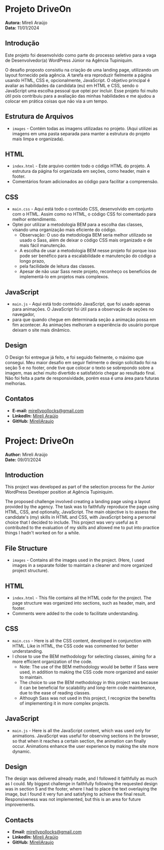 # Projeto DriveOn

**Autora:** Mireli Araújo  
**Data:** 11/01/2024

## Introdução
Este projeto foi desenvolvido como parte do processo seletivo para a vaga de Desenvolvedor(a) WordPress Júnior na Agência Tupiniquim.

O desafio proposto consistiu na criação de uma landing page, utilizando um layout fornecido pela agência. A tarefa era reproduzir fielmente a página 
usando HTML, CSS e, opcionalmente, JavaScript. O objetivo principal é avaliar as habilidades da candidata (eu) em HTML e CSS, sendo o 
JavaScript uma escolha pessoal que optei por incluir. Esse projeto foi muito útil pois contribuiu para a avaliação das minhas habilidades e me ajudou a 
colocar em prática coisas que não via a um tempo.

## Estrutura de Arquivos
- `images` - Contém todas as imagens utilizadas no projeto. (Aqui utilizei as imagens em uma pasta separada para manter a estrutura do projeto mais limpa e organizada).

## HTML
- `index.html` - Este arquivo contém todo o código HTML do projeto. A estrutura da página foi organizada em seções, como header, main e footer.
-  Comentários foram adicionados ao código para facilitar a compreensão.

## CSS
- `main.css` - Aqui está todo o conteúdo CSS, desenvolvido em conjunto com o HTML. Assim como no HTML, o código CSS foi comentado para melhor entendimento.
- Optei por utilizar a metodologia BEM para a escolha das classes, visando uma organização mais eficiente do código.
  - Observação: O uso da metodologia BEM seria melhor utilizado se usado o Sass, além de deixar o código CSS mais organizado e de mais fácil manutenção.
  - A escolha de usar a metodologia BEM nesse projeto foi porque isso pode ser benéfico para a escalabilidade e manutenção do código a longo prazo,
  - pela facilidade de leitura das classes.
  - Apesar de não usar Sass neste projeto, reconheço os benefícios de implementá-lo em projetos mais complexos.

## JavaScript
- `main.js` - Aqui está todo conteúdo JavaScript, que foi usado apenas para animações. O JavaScript foi útil para a observação de seções no navegador,
- para que quando chegue em determinada seção a animação possa em fim acontecer. As animações melhoram a experiência do usuário porque deixam o site mais dinâmico.

## Design
O Design foi entregue já feito, e foi seguido fielmente, o máximo que consegui. Meu maior desafio em seguir fielmente o design solicitado foi na 
seção 5 e no footer, onde tive que colocar o texto se sobrepondo sobre a imagem, mas achei muito divertido e satisfatório chegar ao resultado final.
Não foi feita a parte de responsividade, porém essa é uma área para futuras melhorias.

## Contatos
- **E-mail:** mirellypollocks@gmail.com
- **LinkedIn:** [Mireli Araújo](www.linkedin.com/in/mireli-araujo)
- **GitHub:** [MireliAraujo](https://github.com/MireliAraujo)



# Project: DriveOn

**Author:** Mireli Araújo  
**Date:** 09/01/2024

## Introduction
This project was developed as part of the selection process for the Junior WordPress Developer position at Agência Tupiniquim.

The proposed challenge involved creating a landing page using a layout provided by the agency. The task was to faithfully reproduce the page using HTML, CSS,
and optionally, JavaScript. The main objective is to assess the candidate's (my) skills in HTML and CSS, with JavaScript being a personal choice that I decided to include.
This project was very useful as it contributed to the evaluation of my skills and allowed me to put into practice things I hadn't worked on for a while.

## File Structure
- `images` - Contains all the images used in the project. (Here, I used images in a separate folder to maintain a cleaner and more organized project structure).

## HTML
- `index.html` - This file contains all the HTML code for the project. The page structure was organized into sections, such as header, main, and footer.
-  Comments were added to the code to facilitate understanding.

## CSS
- `main.css` - Here is all the CSS content, developed in conjunction with HTML. Like in HTML, the CSS code was commented for better understanding.
- I chose to use the BEM methodology for selecting classes, aiming for a more efficient organization of the code.
  - Note: The use of the BEM methodology would be better if Sass were used, in addition to making the CSS code more organized and easier to maintain.
  - The choice to use the BEM methodology in this project was because it can be beneficial for scalability and long-term code maintenance, due to the ease of reading classes.
  - Although Sass was not used in this project, I recognize the benefits of implementing it in more complex projects.

## JavaScript
- `main.js` - Here is all the JavaScript content, which was used only for animations. JavaScript was useful for observing sections in the browser, 
so that when it reaches a certain section, the animation can finally occur. Animations enhance the user experience by making the site more dynamic.

## Design
The design was delivered already made, and I followed it faithfully as much as I could. My biggest challenge in faithfully following the requested
design was in section 5 and the footer, where I had to place the text overlaying the image, but I found it very fun and satisfying to achieve the final result. 
Responsiveness was not implemented, but this is an area for future improvements.

## Contacts
- **Email:** mirellypollocks@gmail.com
- **LinkedIn:** [Mireli Araújo](www.linkedin.com/in/mireli-araujo)
- **GitHub:** [MireliAraujo](https://github.com/MireliAraujo)
